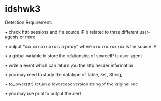 # idshwk3
Detection Requirement:

• check http sessions and if a source IP is related to three different user-agents or more

• output “xxx.xxx.xxx.xxx is a proxy” where xxx.xxx.xxx.xxx is the source IP

• a global variable to store the relationship of sourceIP to user-agent

• write a event which can return you the http header information

• you may need to study the datatype of Table, Set, String,

• to_lower(str) return a lowercase version string of the original one

• you may use print to output the alert
